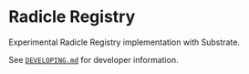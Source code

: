 Radicle Registry
================

Experimental Radicle Registry implementation with Substrate.

See [`DEVELOPING.md`][dev-manual] for developer information.

[dev-manual]: ./DEVELOPING.md



